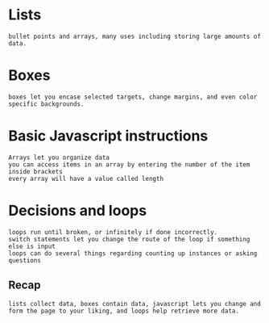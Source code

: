 # Lists
    bullet points and arrays, many uses including storing large amounts of data.

# Boxes
    boxes let you encase selected targets, change margins, and even color specific backgrounds.

# Basic Javascript instructions
    Arrays let you organize data
    you can access items in an array by entering the number of the item inside brackets
    every array will have a value called length

# Decisions and loops
    loops run until broken, or infinitely if done incorrectly.
    switch statements let you change the route of the loop if something else is input
    loops can do several things regarding counting up instances or asking questions

## Recap
    lists collect data, boxes contain data, javascript lets you change and form the page to your liking, and loops help retrieve more data.
